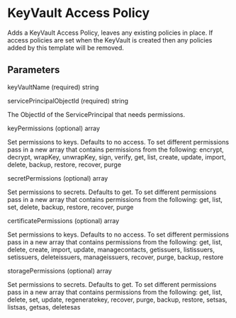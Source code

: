 # KeyVault Access Policy

Adds a KeyVault Access Policy, leaves any existing policies in place.  If access policies are set when the KeyVault is created then any policies added by this template will be removed.

## Parameters

keyVaultName (required) string

servicePrincipalObjectId (required) string

The ObjectId of the ServicePrincipal that needs permissions.

keyPermissions (optional) array

Set permissions to keys.  Defaults to no access.
To set different permissions pass in a new array that contains permissions from the following:  encrypt, decrypt, wrapKey, unwrapKey, sign, verify, get, list, create, update, import, delete, backup, restore, recover, purge

secretPermissions (optional) array

Set permissions to secrets.  Defaults to get.
To set different permissions pass in a new array that contains permissions from the following: get, list, set, delete, backup, restore, recover, purge

certificatePermissions (optional) array

Set permissions to keys.  Defaults to no access.
To set different permissions pass in a new array that contains permissions from the following: get, list, delete, create, import, update, managecontacts, getissuers, listissuers, setissuers, deleteissuers, manageissuers, recover, purge, backup, restore

storagePermissions (optional) array

Set permissions to secrets.  Defaults to get.
To set different permissions pass in a new array that contains permissions from the following: get, list, delete, set, update, regeneratekey, recover, purge, backup, restore, setsas, listsas, getsas, deletesas
